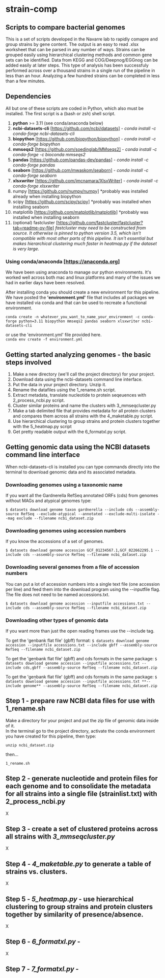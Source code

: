 # strain-comp
## Scripts to compare bacterial genomes

This is a set of scripts developed in the Navarre lab to rapidly comapre and group strains by gene content.  The output is an easy to read .xlsx worksheet that can be parsed in any number of ways.  Strains can be grouped easily using hierarchical clustering methods and common gene sets can be identified. Data from KEGG and COG/Deepnog/EGGnog can be added easily at later steps.  This type of analysis has been successfuly performed across over a thousand strains in a single run of the pipeline in less than an hour.  Analyzing a few hundred strains can be completed in less than a few minutes.

## Dependencies ##

All but one of these scripts are coded in Python, which also must be installed.  The first script is a (bash or zsh) shell script.
  1. **python** >= 3.11 (see conda/anaconda below)
  2. **ncbi-datasets-cli** [https://github.com/ncbi/datasets] - _conda install -c conda-forge ncbi-datasets-cli_
  3. **biopython** [https://github.com/biopython/biopython] - _conda install -c conda-forge biopython_
  4. **mmseqs2** [https://github.com/soedinglab/MMseqs2] - _conda install -c conda-forge -c bioconda mmseqs2_
  5. **pandas** [https://github.com/pandas-dev/pandas] - _conda install -c conda-forge pandas_
  6. **seaborn** [https://github.com/mwaskom/seaborn] - _conda install -c conda-forge seaborn_
  7. **xlsxwriter** [https://github.com/jmcnamara/XlsxWriter] - _conda install -c conda-forge xlsxwriter_
  8. numpy [https://github.com/numpy/numpy] *probably was installed already when installing biopython
  9. scipy [https://github.com/scipy/scipy] *probably was installed when installing seaborn
  10. matplotlib [https://github.com/matplotlib/matplotlib] *probably was installed when installing seaborn
  11. (optional) fastcluster [https://github.com/fastcluster/fastcluster?tab=readme-ov-file]  _fastcluster may need to be constructed from source.  It otherwise is pinned to python version 3.5, which isn't compatible with most other parts of this pipeline.  It isn't essential but makes hierarchical clustering much faster in heatmap.py if the dataset is very large._

      
### Using conda/anaconda [https://anaconda.org] ###
We have been using anaconda to manage our python environments.  It's worked well across both mac and linux platforms and many of the issues we had in earlier days have been resolved.

After installing conda you should create a new environment for this pipeline.  We have posted the **'environment.yml'** file that includes all packages we have installed via conda and that can be used to recreate a functional environment.


`conda create -n whatever_you_want_to_name_your_environment -c conda-forge python=3.11 biopython mmseqs2 pandas seaborn xlsxwriter ncbi-datasets-cli`

or use the 'environment.yml' file provided here.  
`conda env create -f environment.yml`



## Getting started analyzing genomes - the basic steps involved ##

1.	Make a new directory (we'll call the project directory) for your project.
2.	Download data using the ncbi-datasets command line interface.
3.	Put the data in your project directory.  Unzip it.
4.	Rename the datafiles using the 1_rename.sh script.
5.	Extract metadata, translate nucleotide to protein seqeuences with 2_process_ncbi.py script.
6.	Cluster similar proteins and name the clusters with 3_mmseqcluster.py
7.	Make a tab delimited file that provides metadata for all protein clusters and compares them across all strains with the 4_maketable.py script.
8.	Use hierarchical clustering to group strains and protein clusters together with the 5_heatmap.py script
9.	Get pretty readable output with the 6_formatxl.py script.


## Getting genomic data using the NCBI datasets command line interface
When ncbi-datasets-cli is installed you can type commands directly into the terminal to download genomic data and its associated metadata.

### Downloading genomes using a taxonomic name

If you want all the Gardnerella RefSeq annotated ORFs (cds) from genomes without MAGs and atypical genomes type:

  `$ datasets download genome taxon gardnerella --include cds --assembly-source RefSeq --exclude-atypical --annotated --exclude-multi-isolate --mag exclude --filename ncbi_dataset.zip`

### Downloading genomes using accession numbers

If you know the accessions of a set of genomes.

  `$ datasets download genome accession GCF_01234567.1,GCF_022662295.1 --include cds --assembly-source RefSeq --filename ncbi_dataset.zip`

### Downloading several genomes from a file of accession numbers ###

You can put a lot of accession numbers into a single text file (one accession per line) and feed them into the download program using the --inputfile flag.  The file does not need to be named accessions.txt.

 `$ datasets download genome accession --inputfile accessions.txt --include cds --assembly-source RefSeq --filename ncbi_dataset.zip`

### Downloading other types of genomic data ###
If you want more than just the open reading frames use the --include tag.

To get the 'genbank flat file' (gbff) format:
 `$ datasets download genome accession --inputfile accessions.txt --include gbff --assembly-source RefSeq --filename ncbi_dataset.zip`

To get the 'genbank flat file' (gbff) and cds formats in the same package:
 `$ datasets download genome accession --inputfile accessions.txt --include cds,gbff --assembly-source RefSeq --filename ncbi_dataset.zip`

To get the 'genbank flat file' (gbff) and cds formats in the same package:
 `$ datasets download genome accession --inputfile accessions.txt **--include genome** --assembly-source RefSeq --filename ncbi_dataset.zip`



## Step 1 - prepare raw NCBI data files for use with 1_rename.sh 

Make a directory for your project and put the zip file of genomic data inside of it.  
In the terminal go to the project directory, activate the conda environment you have created for this pipeline, then type:

`unzip ncbi_dataset.zip`

then...

`1_rename.sh`


## Step 2 - generate nucleotide and protein files for each genome and to consolidate the metadata for all strains into a single file (strainlist.txt) with 2_process_ncbi.py

X

## Step 3 - create a set of clustered proteins across all strains with _3_mmseqcluster.py_  

X

## Step 4 - _4_maketable.py_ to generate a table of strains vs. clusters.

X

## Step 5 - _5_heatmap.py_ - use hierarchical clustering to group strains and protein clusters together by similarity of presence/absence. 

X

## Step 6 - _6_formatxl.py_ -

X

## Step 7 - _7_formatxl.py_ -

